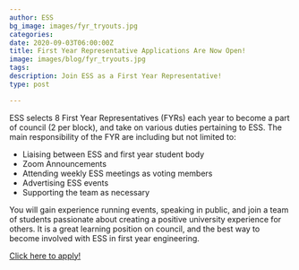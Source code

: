 ```yaml
---
author: ESS
bg_image: images/fyr_tryouts.jpg
categories: 
date: 2020-09-03T06:00:00Z
title: First Year Representative Applications Are Now Open!
image: images/blog/fyr_tryouts.jpg
tags: 
description: Join ESS as a First Year Representative!
type: post

---
```

ESS selects 8 First Year Representatives (FYRs) each year to become a part of council (2 per block), and take on various duties pertaining to ESS. The main responsibility of the FYR are including but not limited to:

* Liaising between ESS and first year student body
* Zoom Announcements
* Attending weekly ESS meetings as voting members
* Advertising ESS events
* Supporting the team as necessary

You will gain experience running events, speaking in public, and join a team of students passionate about creating a positive university experience for others. It is a great learning position on council, and the best way to become involved with ESS in first year engineering.

[Click here to apply!](https://essucalgary.com/get-involved/applications/firstyearrep/)

